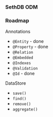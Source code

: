 ### SethDB ODM

### Roadmap

Annotations

* `@Entity`  - done
* `@Property`  - done
* `@Relation`  
* `@Embedded`  
* `@Indexes`  
* `@Validation`  
* `@Id` - done

DataStore  
* `save()`  
* `find()`
* `remove()`
* `aggregate()`
